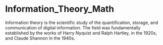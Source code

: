 # Information_Theory_Math
Information theory is the scientific study of the quantification, storage, and communication of digital information. The field was fundamentally established by the works of Harry Nyquist and Ralph Hartley, in the 1920s, and Claude Shannon in the 1940s.
